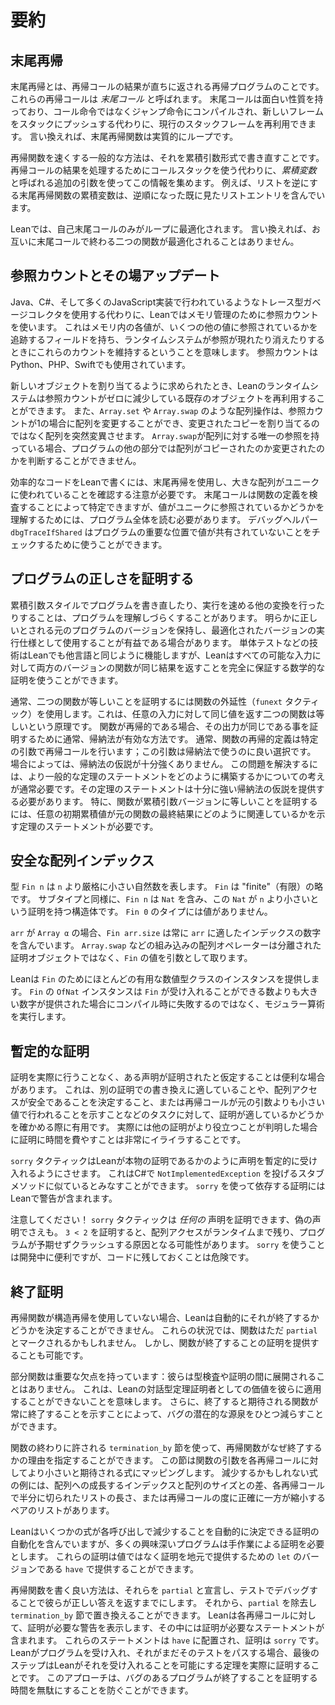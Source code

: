 # 要約

## 末尾再帰

末尾再帰とは、再帰コールの結果が直ちに返される再帰プログラムのことです。これらの再帰コールは _末尾コール_ と呼ばれます。
末尾コールは面白い性質を持っており、コール命令ではなくジャンプ命令にコンパイルされ、新しいフレームをスタックにプッシュする代わりに、現行のスタックフレームを再利用できます。
言い換えれば、末尾再帰関数は実質的にループです。

再帰関数を速くする一般的な方法は、それを累積引数形式で書き直すことです。
再帰コールの結果を処理するためにコールスタックを使う代わりに、_累積変数_ と呼ばれる追加の引数を使ってこの情報を集めます。
例えば、リストを逆にする末尾再帰関数の累積変数は、逆順になった既に見たリストエントリを含んでいます。

Leanでは、自己末尾コールのみがループに最適化されます。
言い換えれば、お互いに末尾コールで終わる二つの関数が最適化されることはありません。

## 参照カウントとその場アップデート

Java、C#、そして多くのJavaScript実装で行われているようなトレース型ガベージコレクタを使用する代わりに、Leanではメモリ管理のために参照カウントを使います。
これはメモリ内の各値が、いくつの他の値に参照されているかを追跡するフィールドを持ち、ランタイムシステムが参照が現れたり消えたりするときにこれらのカウントを維持するということを意味します。
参照カウントはPython、PHP、Swiftでも使用されています。

新しいオブジェクトを割り当てるように求められたとき、Leanのランタイムシステムは参照カウントがゼロに減少している既存のオブジェクトを再利用することができます。
また、`Array.set` や `Array.swap` のような配列操作は、参照カウントが1の場合に配列を変更することができ、変更されたコピーを割り当てるのではなく配列を突然変異させます。
`Array.swap`が配列に対する唯一の参照を持っている場合、プログラムの他の部分では配列がコピーされたのか変更されたのかを判断することができません。

効率的なコードをLeanで書くには、末尾再帰を使用し、大きな配列がユニークに使われていることを確認する注意が必要です。
末尾コールは関数の定義を検査することによって特定できますが、値がユニークに参照されているかどうかを理解するためには、プログラム全体を読む必要があります。
デバッグヘルパー `dbgTraceIfShared` はプログラムの重要な位置で値が共有されていないことをチェックするために使うことができます。

## プログラムの正しさを証明する

累積引数スタイルでプログラムを書き直したり、実行を速める他の変換を行ったりすることは、プログラムを理解しづらくすることがあります。
明らかに正しいとされる元のプログラムのバージョンを保持し、最適化されたバージョンの実行仕様として使用することが有益である場合があります。
単体テストなどの技術はLeanでも他言語と同じように機能しますが、Leanはすべての可能な入力に対して両方のバージョンの関数が同じ結果を返すことを完全に保証する数学的な証明を使うことができます。

通常、二つの関数が等しいことを証明するには関数の外延性（`funext` タクティック）を使用します。これは、任意の入力に対して同じ値を返す二つの関数は等しいという原理です。
関数が再帰的である場合、その出力が同じである事を証明するために通常、帰納法が有効な方法です。
通常、関数の再帰的定義は特定の引数で再帰コールを行います；この引数は帰納法で使うのに良い選択です。
場合によっては、帰納法の仮説が十分強くありません。
この問題を解決するには、より一般的な定理のステートメントをどのように構築するかについての考えが通常必要です。その定理のステートメントは十分に強い帰納法の仮説を提供する必要があります。
特に、関数が累積引数バージョンに等しいことを証明するには、任意の初期累積値が元の関数の最終結果にどのように関連しているかを示す定理のステートメントが必要です。

## 安全な配列インデックス

型 `Fin n` は `n` より厳格に小さい自然数を表します。
`Fin` は "finite"（有限）の略です。
サブタイプと同様に、`Fin n` は `Nat` を含み、この `Nat` が `n` より小さいという証明を持つ構造体です。
`Fin 0` のタイプには値がありません。

`arr` が `Array α` の場合、`Fin arr.size` は常に `arr` に適したインデックスの数字を含んでいます。
`Array.swap` などの組み込みの配列オペレーターは分離された証明オブジェクトではなく、`Fin` の値を引数として取ります。

Leanは `Fin` のためにほとんどの有用な数値型クラスのインスタンスを提供します。
`Fin` の `OfNat` インスタンスは `Fin` が受け入れることができる数よりも大きい数字が提供された場合にコンパイル時に失敗するのではなく、モジュラー算術を実行します。

## 暫定的な証明

証明を実際に行うことなく、ある声明が証明されたと仮定することは便利な場合があります。
これは、別の証明での書き換えに適していることや、配列アクセスが安全であることを決定すること、または再帰コールが元の引数よりも小さい値で行われることを示すことなどのタスクに対して、証明が適しているかどうかを確かめる際に有用です。
実際には他の証明がより役立つことが判明した場合に証明に時間を費やすことは非常にイライラすることです。

`sorry` タクティックはLeanが本物の証明であるかのように声明を暫定的に受け入れるようにさせます。
これはC#で `NotImplementedException` を投げるスタブメソッドに似ているとみなすことができます。
`sorry` を使って依存する証明にはLeanで警告が含まれます。

注意してください！
`sorry` タクティックは _任何の_ 声明を証明できます、偽の声明でさえも。
`3 < 2` を証明すると、配列アクセスがランタイムまで残り、プログラムが予期せずクラッシュする原因となる可能性があります。
`sorry` を使うことは開発中に便利ですが、コードに残しておくことは危険です。

## 終了証明

再帰関数が構造再帰を使用していない場合、Leanは自動的にそれが終了するかどうかを決定することができません。
これらの状況では、関数はただ `partial` とマークされるかもしれません。
しかし、関数が終了することの証明を提供することも可能です。

部分関数は重要な欠点を持っています：彼らは型検査や証明の間に展開されることはありません。
これは、Leanの対話型定理証明者としての価値を彼らに適用することができないことを意味します。
さらに、終了すると期待される関数が常に終了することを示すことによって、バグの潜在的な源泉をひとつ減らすことができます。

関数の終わりに許される `termination_by` 節を使って、再帰関数がなぜ終了するかの理由を指定することができます。
この節は関数の引数を各再帰コールに対してより小さいと期待される式にマッピングします。
減少するかもしれない式の例には、配列への成長するインデックスと配列のサイズとの差、各再帰コールで半分に切られたリストの長さ、または再帰コールの度に正確に一方が縮小するペアのリストがあります。

Leanはいくつかの式が各呼び出しで減少することを自動的に決定できる証明の自動化を含んでいますが、多くの興味深いプログラムは手作業による証明を必要とします。
これらの証明は値ではなく証明を地元で提供するための `let` のバージョンである `have` で提供することができます。

再帰関数を書く良い方法は、それらを `partial` と宣言し、テストでデバッグすることで彼らが正しい答えを返すまでにします。
それから、`partial` を除去し `termination_by` 節で置き換えることができます。
Leanは各再帰コールに対して、証明が必要な警告を表示します、その中には証明が必要なステートメントが含まれます。
これらのステートメントは `have` に配置され、証明は `sorry` です。
Leanがプログラムを受け入れ、それがまだそのテストをパスする場合、最後のステップはLeanがそれを受け入れることを可能にする定理を実際に証明することです。
このアプローチは、バグのあるプログラムが終了することを証明する時間を無駄にすることを防ぐことができます。